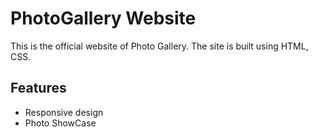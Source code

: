 # PhotoGallery Website
This is the official website of Photo Gallery. The site is built using HTML, CSS.

## Features
- Responsive design
- Photo ShowCase
